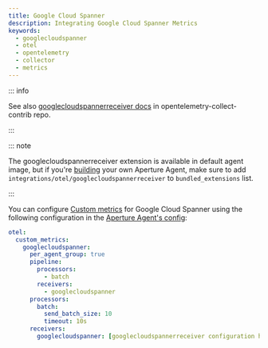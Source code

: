 ```yaml
---
title: Google Cloud Spanner
description: Integrating Google Cloud Spanner Metrics
keywords:
  - googlecloudspanner
  - otel
  - opentelemetry
  - collector
  - metrics
---
```


::: info

See also [googlecloudspannerreceiver docs][receiver] in opentelemetry-collect-contrib repo.

:::

::: note

The googlecloudspannerreceiver extension is available in default agent image, but if you're [building][build] your own Aperture Agent, make sure to add `integrations/otel/googlecloudspannerreceiver` to `bundled_extensions` list.

:::

You can configure [Custom metrics][custom-metrics] for Google Cloud Spanner
using the following configuration in the [Aperture Agent's
config][agent-config]:

```yaml
otel:
  custom_metrics:
    googlecloudspanner:
      per_agent_group: true
      pipeline:
        processors:
          - batch
        receivers:
          - googlecloudspanner
      processors:
        batch:
          send_batch_size: 10
          timeout: 10s
      receivers:
        googlecloudspanner: [googlecloudspannerreceiver configuration here]
```

[build]: /reference/aperturectl/build/agent/agent.md
[receiver]:
  https://github.com/open-telemetry/opentelemetry-collector-contrib/tree/main/receiver/googlecloudspannerreceiver
[custom-metrics]: /reference/configuration/agent.md#custom-metrics-config
[agent-config]: /reference/configuration/agent.md#agent-o-t-e-l-config
